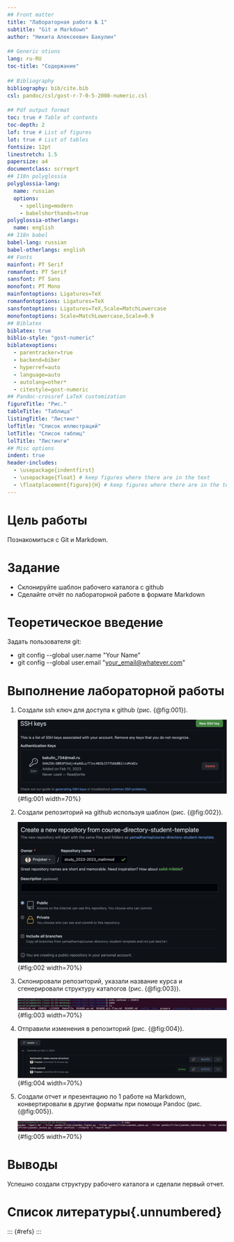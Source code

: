 ```yaml
---
## Front matter
title: "Лабораторная работа № 1"
subtitle: "Git и Markdown"
author: "Никита Алексеевич Бакулин"

## Generic otions
lang: ru-RU
toc-title: "Содержание"

## Bibliography
bibliography: bib/cite.bib
csl: pandoc/csl/gost-r-7-0-5-2008-numeric.csl

## Pdf output format
toc: true # Table of contents
toc-depth: 2
lof: true # List of figures
lot: true # List of tables
fontsize: 12pt
linestretch: 1.5
papersize: a4
documentclass: scrreprt
## I18n polyglossia
polyglossia-lang:
  name: russian
  options:
	- spelling=modern
	- babelshorthands=true
polyglossia-otherlangs:
  name: english
## I18n babel
babel-lang: russian
babel-otherlangs: english
## Fonts
mainfont: PT Serif
romanfont: PT Serif
sansfont: PT Sans
monofont: PT Mono
mainfontoptions: Ligatures=TeX
romanfontoptions: Ligatures=TeX
sansfontoptions: Ligatures=TeX,Scale=MatchLowercase
monofontoptions: Scale=MatchLowercase,Scale=0.9
## Biblatex
biblatex: true
biblio-style: "gost-numeric"
biblatexoptions:
  - parentracker=true
  - backend=biber
  - hyperref=auto
  - language=auto
  - autolang=other*
  - citestyle=gost-numeric
## Pandoc-crossref LaTeX customization
figureTitle: "Рис."
tableTitle: "Таблица"
listingTitle: "Листинг"
lofTitle: "Список иллюстраций"
lotTitle: "Список таблиц"
lolTitle: "Листинги"
## Misc options
indent: true
header-includes:
  - \usepackage{indentfirst}
  - \usepackage{float} # keep figures where there are in the text
  - \floatplacement{figure}{H} # keep figures where there are in the text
---
```


# Цель работы

Познакомиться с Git и Markdown.

# Задание

  - Склонируйте шаблон рабочего каталога с github
  - Сделайте отчёт по лабораторной работе в формате Markdown

# Теоретическое введение

  Задать пользователя git:
 
  - git config --global user.name "Your Name"
  - git config --global user.email "your_email@whatever.com"

# Выполнение лабораторной работы

1. Создали ssh ключ для доступа к github (рис. {@fig:001}).

	![Github](image/1.png){#fig:001 width=70%}

1. Создали репозиторий на github используя шаблон (рис. {@fig:002}).

	![Github](image/2.png){#fig:002 width=70%}

1. Склонировали репозиторий, указали название курса и сгенерировали структуру каталогов (рис. {@fig:003}).

	![Терминал](image/3.png){#fig:003 width=70%}

1. Отправили изменения в репозиторий (рис. {@fig:004}).

	![Github](image/4.png){#fig:004 width=70%}

1. Создали отчет и презентацию по 1 работе на Markdown, конвертировали в другие форматы при помощи Pandoc (рис. {@fig:005}).

	![Github](image/5.png){#fig:005 width=70%}

# Выводы

Успешно создали структуру рабочего каталога и сделали первый отчет.

# Список литературы{.unnumbered}

::: {#refs}
:::
